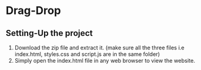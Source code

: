 # Drag-Drop
## Setting-Up the project
1. Download the zip file and extract it. (make sure all the three files i.e index.html, styles.css and script.js are in the same folder)
2. Simply open the index.html file in any web browser to view the website. 
